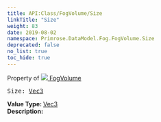 ```yaml
---
title: API:Class/FogVolume/Size
linkTitle: "Size"
weight: 83
date: 2019-08-02
namespace: Primrose.DataModel.Fog.FogVolume.Size
deprecated: false
no_list: true
toc_hide: true
---
```

Property of <a href="/docs/api-reference/Class/FogVolume"><img src="/icons/silk/default.png"/>&nbsp;FogVolume</a>
<pre class="method-declaration">
Size: <a class="type" href="/docs/api-reference/DataType/Vec3">Vec3</a></pre>
<b>Value Type: </b>
<a class="type" href="/docs/api-reference/DataType/Vec3">Vec3</a>
<br/>
<b>Description: </b>